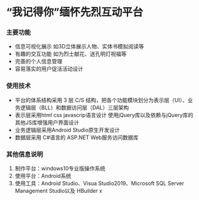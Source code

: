 # “我记得你”缅怀先烈互动平台
### 主要功能

- 信息可视化展示 如3D立体展示人物、实体书模拟阅读等
- 有趣的交互功能 如为烈士献花、送孔明灯祝福等
- 完善的个人信息管理
- 容易落实的用户促活活动设计 

### 使用技术

- 平台的体系结构采用 3 层 C/S 结构，把各个功能模块划分为表示层（UI）、业务逻辑层（BLL）和数据访问层（DAL）三层架构
- 表示层采用html css javascrip语言设计 使用jQuery库以及依赖与jQuery库的其他JS库增强用户界面设计
- 业务逻辑层采用Android Studio原生开发设计
- 数据层采用 C#语言的 ASP.NET Web服务访问数据库

### 其他信息说明

1. 制作平台：windows10专业版操作系统
2. 使用平台：Android系统
2. 使用工具：Android Studio、Visua Studio2019、Microsoft SQL Server Management Studio以及 HBuilder x

